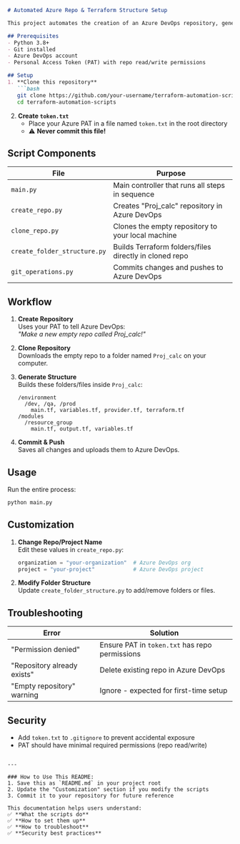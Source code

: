 ```markdown
# Automated Azure Repo & Terraform Structure Setup

This project automates the creation of an Azure DevOps repository, generates a predefined Terraform folder structure, and pushes it to the new repository. Perfect for quickly setting up standardized IaC projects.

## Prerequisites
- Python 3.8+
- Git installed
- Azure DevOps account
- Personal Access Token (PAT) with repo read/write permissions

## Setup
1. **Clone this repository**
   ```bash
   git clone https://github.com/your-username/terraform-automation-scripts.git
   cd terraform-automation-scripts
   ```

2. **Create `token.txt`**
   - Place your Azure PAT in a file named `token.txt` in the root directory
   - ⚠️ **Never commit this file!**

## Script Components
| File                   | Purpose                                                                 |
|------------------------|-------------------------------------------------------------------------|
| `main.py`              | Main controller that runs all steps in sequence                        |
| `create_repo.py`       | Creates "Proj_calc" repository in Azure DevOps                         |
| `clone_repo.py`        | Clones the empty repository to your local machine                      |
| `create_folder_structure.py` | Builds Terraform folders/files directly in cloned repo              |
| `git_operations.py`    | Commits changes and pushes to Azure DevOps                             |

## Workflow
1. **Create Repository**  
   Uses your PAT to tell Azure DevOps:  
   _"Make a new empty repo called Proj_calc!"_

2. **Clone Repository**  
   Downloads the empty repo to a folder named `Proj_calc` on your computer.

3. **Generate Structure**  
   Builds these folders/files inside `Proj_calc`:
   ```
   /environment
     /dev, /qa, /prod
       main.tf, variables.tf, provider.tf, terraform.tf
   /modules
     /resource_group
       main.tf, output.tf, variables.tf
   ```

4. **Commit & Push**  
   Saves all changes and uploads them to Azure DevOps.

## Usage
Run the entire process:
```bash
python main.py
```

## Customization
1. **Change Repo/Project Name**  
   Edit these values in `create_repo.py`:
   ```python
   organization = "your-organization"  # Azure DevOps org
   project = "your-project"            # Azure DevOps project
   ```

2. **Modify Folder Structure**  
   Update `create_folder_structure.py` to add/remove folders or files.

## Troubleshooting
| Error                          | Solution                                |
|--------------------------------|-----------------------------------------|
| "Permission denied"            | Ensure PAT in `token.txt` has repo permissions |
| "Repository already exists"    | Delete existing repo in Azure DevOps    |
| "Empty repository" warning     | Ignore - expected for first-time setup  |

## Security
- Add `token.txt` to `.gitignore` to prevent accidental exposure
- PAT should have minimal required permissions (repo read/write)

```

---

### How to Use This README:
1. Save this as `README.md` in your project root
2. Update the "Customization" section if you modify the scripts
3. Commit it to your repository for future reference

This documentation helps users understand:  
✅ **What the scripts do**  
✅ **How to set them up**  
✅ **How to troubleshoot**  
✅ **Security best practices**